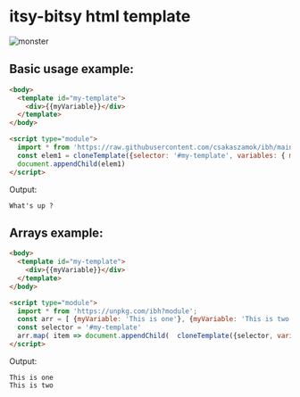 # itsy-bitsy html template

![monster](https://user-images.githubusercontent.com/5373500/209004813-5e598cda-ef08-4fba-b82c-552d226c3566.png)

## Basic usage example:
```html
<body>
  <template id="my-template">
    <div>{{myVariable}}</div>
  </template>
</body>
```
```html
<script type="module">
  import * from 'https://raw.githubusercontent.com/csakaszamok/ibh/main/dist/main.min.js';  
  const elem1 = cloneTemplate({selector: '#my-template', variables: { myVariable: "What's up ?" } })
  document.appendChild(elem1)
</script>
```
Output:
```text
What's up ?
```

## Arrays example:
```html
<body>
  <template id="my-template">
    <div>{{myVariable}}</div>
  </template>
</body>
```
```html
<script type="module">
  import * from 'https://unpkg.com/ibh?module';  
  const arr = [ {myVariable: 'This is one'}, {myVariable: 'This is two'} ]
  const selector = '#my-template'
  arr.map( item => document.appendChild(  cloneTemplate({selector, variables: item }) )    
</script>
```
Output:
```text
This is one
This is two
```
